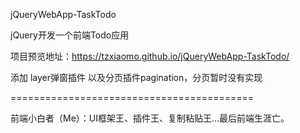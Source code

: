 jQueryWebApp-TaskTodo

jQuery开发一个前端Todo应用

项目预览地址：https://tzxiaomo.github.io/jQueryWebApp-TaskTodo/

添加 layer弹窗插件 以及分页插件pagination，分页暂时没有实现

==========================================

前端小白者（Me）：UI框架王、插件王、复制粘贴王...最后前端生涯亡。
